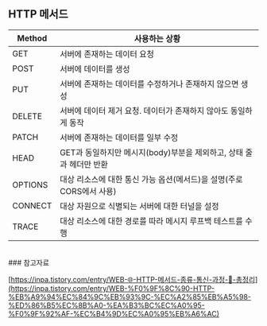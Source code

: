 ## HTTP 메서드

| Method | 사용하는 상황 |
| --- | --- |
| GET | 서버에 존재하는 데이터 요청 |
| POST | 서버에 데이터를 생성 |
| PUT | 서버에 존재하는 데이터를 수정하거나 존재하지 않으면 생성 |
| DELETE | 서버에 데이터 제거 요청. 데이터가 존재하지 않아도 동일하게 동작 |
| PATCH | 서버에 존재하는 데이터를 일부 수정 |
| HEAD | GET과 동일하지만 메시지(body)부분을 제외하고, 상태 줄과 헤더만 반환 |
| OPTIONS | 대상 리소스에 대한 통신 가능 옵션(메서드)을 설명(주로 CORS에서 사용) |
| CONNECT | 대상 자원으로 식별되는 서버에 대한 터널을 설정 |
| TRACE | 대상 리소스에 대한 경로를 따라 메시지 루프백 테스트를 수행 |
</br>
### 참고자료


[https://inpa.tistory.com/entry/WEB-🌐-HTTP-메서드-종류-통신-과정-💯-총정리](https://inpa.tistory.com/entry/WEB-%F0%9F%8C%90-HTTP-%EB%A9%94%EC%84%9C%EB%93%9C-%EC%A2%85%EB%A5%98-%ED%86%B5%EC%8B%A0-%EA%B3%BC%EC%A0%95-%F0%9F%92%AF-%EC%B4%9D%EC%A0%95%EB%A6%AC)